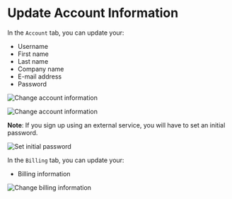 # Update Account Information

In the <code>Account</code> tab, you can update your:

- Username
- First name
- Last name
- Company name
- E-mail address
- Password

<p><img src="/images/dashboard/account-management/7.png" alt="Change account information" class="width-60"/></p>

<p><img src="/images/dashboard/account-management/8.png" alt="Change account information" class="width-60"/></p>

**Note**: If you sign up using an external service, you will have to set an initial password.

<p><img src="/images/dashboard/account-management/10.png" alt="Set initial password" class="width-60"/></p>

In the <code>Billing</code> tab, you can update your:

- Billing information

<p><img src="/images/dashboard/account-management/9.png" alt="Change billing information" class="width-60"/></p>
